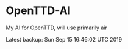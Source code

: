 # OpenTTD-AI
My AI for OpenTTD, will use primarily air

Latest backup: Sun Sep 15 16:46:02 UTC 2019
